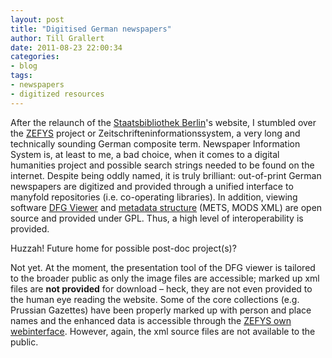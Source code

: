```yaml
---
layout: post
title: "Digitised German newspapers"
author: Till Grallert
date: 2011-08-23 22:00:34
categories:
- blog
tags: 
- newspapers
- digitized resources
---
```


After the relaunch of the [Staatsbibliothek Berlin](http//:www.staatsbibliothek-berlin.de)'s website, I stumbled over the [ZEFYS](http//:zefys.staatsbibliothek-berlin.de) project or Zeitschrifteninformationssystem, a very long and technically sounding German composite term. Newspaper Information System is, at least to me, a bad choice, when it comes to a digital humanities project and possible search strings needed to be found on the internet. Despite being oddly named, it is truly brilliant: out-of-print German newspapers are digitized and provided through a unified interface to manyfold repositories (i.e. co-operating libraries). In addition, viewing software [DFG Viewer](http://dfg-viewer.de/en/) and [metadata structure](http://dfg-viewer.de/fileadmin/groups/dfgviewer/METS_Anwendungsprofil_2.0.xml) (METS, MODS XML) are open source and provided under GPL. Thus, a high level of interoperability is provided.

Huzzah! Future home for possible post-doc project(s)?

Not yet. At the moment, the presentation tool of the DFG viewer is tailored to the broader public as only the image files are accessible; marked up xml files are **not provided** for download – heck, they are not even provided to the human eye reading the website. 
Some of the core collections (e.g. Prussian Gazettes) have been properly marked up with person and place names and the enhanced data is accessible through the [ZEFYS own webinterface](http://zefys.staatsbibliothek-berlin.de/en/amtspresse/). However, again, the xml source files are not available to the public.